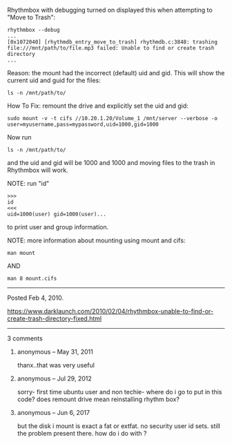 Rhythmbox with debugging turned on displayed this when attempting to "Move to Trash":
```
rhythmbox --debug
...
[0x1072040] [rhythmdb_entry_move_to_trash] rhythmdb.c:3848: trashing file:///mnt/path/to/file.mp3 failed: Unable to find or create trash directory
...
```
Reason: the mount had the incorrect (default) uid and gid.
This will show the current uid and guid for the files:
```
ls -n /mnt/path/to/
```

How To Fix: remount the drive and explicitly set the uid and gid:
```
sudo mount -v -t cifs //10.20.1.20/Volume_1 /mnt/server --verbose -o user=myusername,pass=mypassword,uid=1000,gid=1000
```

Now run
```
ls -n /mnt/path/to/
```
and the uid and gid will be 1000 and 1000 and moving files to the trash in Rhythmbox will work.

NOTE: run "id"
```
>>>
id
<<<
uid=1000(user) gid=1000(user)...
```
to print user and group information.

NOTE: more information about mounting using mount and cifs:
```
man mount
```
AND
```
man 8 mount.cifs
```

---

Posted Feb 4, 2010.

https://www.darklaunch.com/2010/02/04/rhythmbox-unable-to-find-or-create-trash-directory-fixed.html

---

3 comments

<ol><li><div>

anonymous &ndash; May 31, 2011<div>

thanx..that was very useful

</div></div></li><li><div>

anonymous &ndash; Jul 29, 2012<div>

sorry- first time ubuntu user and non techie- where do i go to put in this code? does remount drive mean reinstalling rhythm box?

</div></div></li><li><div>

anonymous &ndash; Jun 6, 2017<div>

but the disk i mount is exact a fat or extfat. no security user id sets. still the problem present there. how do i do with ?

</div></div></li></ol>